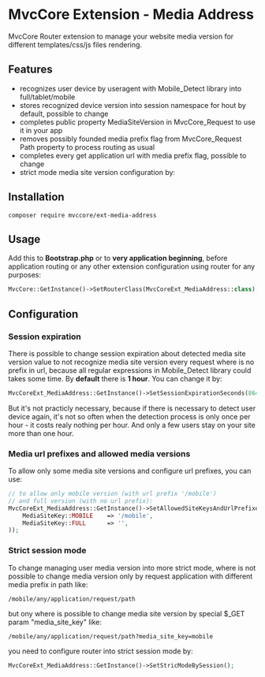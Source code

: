 # MvcCore Extension - Media Address
MvcCore Router extension to manage your website media version for different 
templates/css/js files rendering.

## Features
- recognizes user device by useragent with Mobile_Detect library into full/tablet/mobile
- stores recognized device version into session namespace for hout by default, possible to change
- completes public property MediaSiteVersion in MvcCore_Request to use it in your app
- removes possibly founded media prefix flag from MvcCore_Request Path property to 
  process routing as usual
- completes every get application url with media prefix flag, possible to change
- strict mode media site version configuration by:


## Installation
```shell
composer require mvccore/ext-media-address
```

## Usage
Add this to **Bootstrap.php** or to **very application beginning**, 
before application routing or any other extension configuration
using router for any purposes:
```php
MvcCore::GetInstance()->SetRouterClass(MvcCoreExt_MediaAddress::class);
```

## Configuration

### Session expiration
There is possible to change session expiration about detected media
site version value to not recognize media site version every request
where is no prefix in url, because all regular expressions in Mobile_Detect
library could takes some time. By **default** there is **1 hour**. 
You can change it by:
```php
MvcCoreExt_MediaAddress::GetInstance()->SetSessionExpirationSeconds(86400); // day
```
But it's not practicly necessary, because if there is necessary to detect
user device again, it's not so often when the detection process is only 
once per hour - it costs realy nothing per hour. And only a few users stay
on your site more than one hour.

### Media url prefixes and allowed media versions
To allow only some media site versions and configure url prefixes, you can use:
```php
// to allow only mobile version (with url prefix '/mobile') 
// and full version (with no url prefix):
MvcCoreExt_MediaAddress::GetInstance()->SetAllowedSiteKeysAndUrlPrefixes(array(
	MediaSiteKey::MOBILE	=> '/mobile',
	MediaSiteKey::FULL		=> '',
));
```

### Strict session mode
To change managing user media version into more strict mode,
where is not possible to change media version only by request 
application with different media prefix in path like:
```
/mobile/any/application/request/path
```
but ony where is possible to change media site version by 
special $_GET param "media_site_key" like:
```
/mobile/any/application/request/path?media_site_key=mobile
```
you need to configure router into strict session mode by:
```php
MvcCoreExt_MediaAddress::GetInstance()->SetStricModeBySession();
```
